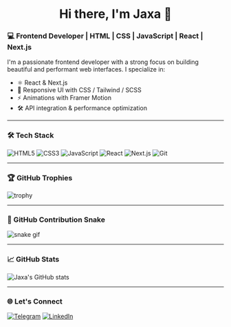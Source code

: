 <!-- 
<h1 align="center">Hi there 👋, I'm a Frontend Developer</h1>

<p align="center">
  💻 HTML | CSS | JavaScript | React | Next.js<br>
  🚀 Building modern, fast, and responsive web interfaces
</p>

---

### 💡 About Me
- 🎯 I specialize in frontend development using **React** and **Next.js**
- 🔧 I write clean, maintainable code with a focus on UX/UI
- 🌱 Currently learning **TypeScript** and **Tailwind CSS**
- 🛠️ Always ready to collaborate on exciting projects

---

### 🧰 Tech Stack
<p>
  <img src="https://img.shields.io/badge/HTML5-E34F26?style=flat&logo=html5&logoColor=white"/>
  <img src="https://img.shields.io/badge/CSS3-1572B6?style=flat&logo=css3&logoColor=white"/>
  <img src="https://img.shields.io/badge/JavaScript-F7DF1E?style=flat&logo=javascript&logoColor=black"/>
  <img src="https://img.shields.io/badge/React-20232A?style=flat&logo=react&logoColor=61DAFB"/>
  <img src="https://img.shields.io/badge/Next.js-000000?style=flat&logo=nextdotjs&logoColor=white"/>
</p>

---

### 📈 GitHub Stats
<p align="center">
  <img src="https://github-readme-stats.vercel.app/api?username=Jaxa123&show_icons=true&theme=react" height="160"/>
  <img src="https://github-readme-stats.vercel.app/api/top-langs/?username=Jaxa123&layout=compact&theme=react" height="160"/>
</p>

---

### 📬 Let's Connect
- Telegram: [@jaxa_O70](https://t.me/jaxa_O70)
- Email: jaxabrawl@email.com

---


![snake gif](https://github.com/Jaxa123/Jaxa123/blob/output/github-contribution-grid-snake.svg)


<p align="center">Thanks for visiting my profile 🤝</p>

### 🏆 GitHub Trophies

![trophy](https://github-profile-trophy.vercel.app/?username=Jaxa123&theme=onedark&row=2&column=3) -->

<h1 align="center">Hi there, I'm Jaxa 👋</h1>

### 💻 Frontend Developer | HTML | CSS | JavaScript | React | Next.js

I'm a passionate frontend developer with a strong focus on building beautiful and performant web interfaces. I specialize in:

- ⚛️ React & Next.js
- 🎨 Responsive UI with CSS / Tailwind / SCSS
- ⚡ Animations with Framer Motion
- 🛠 API integration & performance optimization

---

### 🛠 Tech Stack

![HTML5](https://img.shields.io/badge/-HTML5-E34F26?logo=html5&logoColor=fff)
![CSS3](https://img.shields.io/badge/-CSS3-1572B6?logo=css3)
![JavaScript](https://img.shields.io/badge/-JavaScript-F7DF1E?logo=javascript&logoColor=000)
![React](https://img.shields.io/badge/-React-61DAFB?logo=react&logoColor=000)
![Next.js](https://img.shields.io/badge/-Next.js-000?logo=nextdotjs)
![Git](https://img.shields.io/badge/-Git-F05032?logo=git&logoColor=fff)

---

### 🏆 GitHub Trophies

![trophy](https://github-profile-trophy.vercel.app/?username=Jaxa123&theme=onedark&row=2&column=3)

---

### 🐍 GitHub Contribution Snake

![snake gif](https://github.com/Jaxa123/Jaxa123/blob/output/github-contribution-grid-snake.svg)

---

### 📈 GitHub Stats

![Jaxa's GitHub stats](https://github-readme-stats.vercel.app/api?username=Jaxa123&show_icons=true&theme=tokyonight)

---

### 🌐 Let's Connect

[![Telegram](https://img.shields.io/badge/Telegram-2CA5E0?logo=telegram&logoColor=white)](https://t.me/@jaxa_O70)
[![LinkedIn](https://img.shields.io/badge/LinkedIn-0077B5?logo=linkedin&logoColor=white)](https://linkedin.com/in/your_username)


